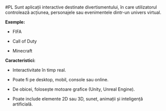 #PL
Sunt aplicații interactive destinate divertismentului, în care utilizatorul controlează acțiunea, personajele sau evenimentele dintr-un univers virtual.

**Exemple:**

- FIFA
    
- Call of Duty
    
- Minecraft
    

**Caracteristici:**

- Interactivitate în timp real.
    
- Poate fi pe desktop, mobil, console sau online.
    
- De obicei, folosește motoare grafice (Unity, Unreal Engine).
    
- Poate include elemente 2D sau 3D, sunet, animații și inteligență artificială.